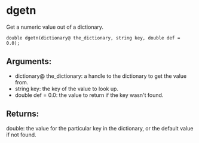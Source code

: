 # dgetn
Get a numeric value out of a dictionary.

`double dgetn(dictionary@ the_dictionary, string key, double def = 0.0);`

## Arguments:
* dictionary@ the_dictionary: a handle to the dictionary to get the value from.
* string key: the key of the value to look up.
* double def = 0.0: the value to return if the key wasn't found.

## Returns:
double: the value for the particular key in the dictionary, or the default value if not found.
